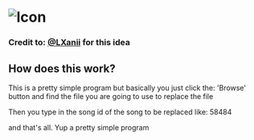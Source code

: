 # ![Icon](https://i.imgur.com/G81NLyz.png)
### Credit to: [@LXanii](https://www.github.com/LXanii) for this idea

## How does this work?
This is a pretty simple program but basically you just click the: 'Browse' button and find the file you are going to use to replace the file

Then you type in the song id of the song to be replaced like: 58484

and that's all. Yup a pretty simple program
